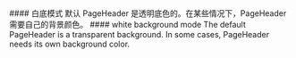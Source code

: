 <cn>
#### 白底模式
默认 PageHeader 是透明底色的。在某些情况下，PageHeader 需要自己的背景颜色。
</cn>

<us>
#### white background mode
The default PageHeader is a transparent background. In some cases, PageHeader needs its own background color.
</us>
